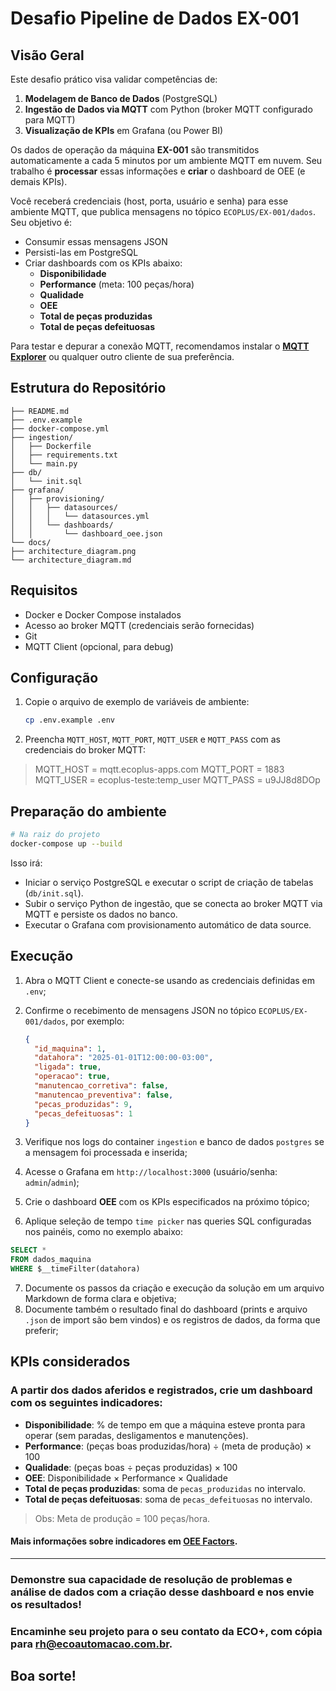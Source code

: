 # Desafio Pipeline de Dados EX-001

## Visão Geral
Este desafio prático visa validar competências de:

1. **Modelagem de Banco de Dados** (PostgreSQL)
2. **Ingestão de Dados via MQTT** com Python (broker MQTT configurado para MQTT)
3. **Visualização de KPIs** em Grafana (ou Power BI)

Os dados de operação da máquina **EX-001** são transmitidos automaticamente a cada 5 minutos por um ambiente MQTT em nuvem. Seu trabalho é **processar** essas informações e **criar** o dashboard de OEE (e demais KPIs).

Você receberá credenciais (host, porta, usuário e senha) para esse ambiente MQTT, que publica mensagens no tópico `ECOPLUS/EX-001/dados`. Seu objetivo é:

- Consumir essas mensagens JSON
- Persisti-las em PostgreSQL
- Criar dashboards com os KPIs abaixo:
  - **Disponibilidade**
  - **Performance** (meta: 100 peças/hora)
  - **Qualidade**
  - **OEE**
  - **Total de peças produzidas**
  - **Total de peças defeituosas**

Para testar e depurar a conexão MQTT, recomendamos instalar o [**MQTT Explorer**](https://mqtt-explorer.com) ou qualquer outro cliente de sua preferência.

## Estrutura do Repositório

```
├── README.md
├── .env.example
├── docker-compose.yml
├── ingestion/
│   ├── Dockerfile
│   ├── requirements.txt
│   └── main.py
├── db/
│   └── init.sql
├── grafana/
│   ├── provisioning/
│   │   ├── datasources/
│   │   │   └── datasources.yml
│   │   └── dashboards/
│   │       └── dashboard_oee.json
└── docs/
├── architecture_diagram.png
└── architecture_diagram.md
```

## Requisitos
- Docker e Docker Compose instalados
- Acesso ao broker MQTT (credenciais serão fornecidas)
- Git
- MQTT Client (opcional, para debug)

## Configuração
1. Copie o arquivo de exemplo de variáveis de ambiente:
    ```bash
    cp .env.example .env
    ```

2. Preencha `MQTT_HOST`, `MQTT_PORT`, `MQTT_USER` e `MQTT_PASS` com as credenciais do broker MQTT:

> MQTT_HOST = mqtt.ecoplus-apps.com
> MQTT_PORT = 1883
> MQTT_USER = ecoplus-teste:temp_user
> MQTT_PASS = u9JJ8d8DOp

## Preparação do ambiente

```bash
# Na raiz do projeto
docker-compose up --build
```

Isso irá:

* Iniciar o serviço PostgreSQL e executar o script de criação de tabelas (`db/init.sql`).
* Subir o serviço Python de ingestão, que se conecta ao broker MQTT via MQTT e persiste os dados no banco.
* Executar o Grafana com provisionamento automático de data source.

## Execução

1. Abra o MQTT Client e conecte-se usando as credenciais definidas em `.env`;
2. Confirme o recebimento de mensagens JSON no tópico `ECOPLUS/EX-001/dados`, por exemplo:

   ```json
   {
     "id_maquina": 1,
     "datahora": "2025-01-01T12:00:00-03:00",
     "ligada": true,
     "operacao": true,
     "manutencao_corretiva": false,
     "manutencao_preventiva": false,
     "pecas_produzidas": 9,
     "pecas_defeituosas": 1
   }
   ```
3. Verifique nos logs do container `ingestion` e banco de dados `postgres` se a mensagem foi processada e inserida;
4. Acesse o Grafana em `http://localhost:3000` (usuário/senha: `admin`/`admin`);
5. Crie o dashboard **OEE** com os KPIs especificados na próximo tópico;
6. Aplique seleção de tempo `time picker` nas queries SQL configuradas nos painéis, como no exemplo abaixo:
```sql
SELECT *
FROM dados_maquina
WHERE $__timeFilter(datahora)
```
7. Documente os passos da criação e execução da solução em um arquivo Markdown de forma clara e objetiva;
8. Documente também o resultado final do dashboard (prints e arquivo `.json` de import são bem vindos) e os registros de dados, da forma que preferir;

## KPIs considerados

### A partir dos dados aferidos e registrados, crie um dashboard com os seguintes indicadores:

* **Disponibilidade**: % de tempo em que a máquina esteve pronta para operar (sem paradas, desligamentos e manutenções).
* **Performance**: (peças boas produzidas/hora) ÷ (meta de produção) × 100
* **Qualidade**: (peças boas ÷ peças produzidas) × 100
* **OEE**: Disponibilidade × Performance × Qualidade
* **Total de peças produzidas**: soma de `pecas_produzidas` no intervalo.
* **Total de peças defeituosas**: soma de `pecas_defeituosas` no intervalo.
> Obs: Meta de produção = 100 peças/hora.

#### Mais informações sobre indicadores em [OEE Factors](https://www.oee.com/oee-factors).

---
 
### Demonstre sua capacidade de resolução de problemas e análise de dados com a criação desse dashboard e nos envie os resultados! 
### Encaminhe seu projeto para o seu contato da ECO+, com cópia para rh@ecoautomacao.com.br. 
## Boa sorte!
